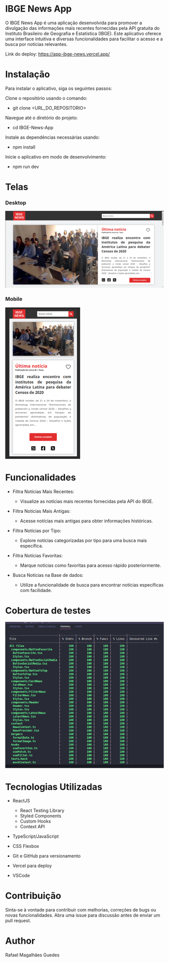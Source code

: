 # IBGE News App

O IBGE News App é uma aplicação desenvolvida para promover a divulgação das informações mais recentes fornecidas pela API gratuita do Instituto Brasileiro de Geografia e Estatística (IBGE). Este aplicativo oferece uma interface intuitiva e diversas funcionalidades para facilitar o acesso e a busca por notícias relevantes.

Link do deploy: https://app-ibge-news.vercel.app/

# Instalação

Para instalar o aplicativo, siga os seguintes passos:

Clone o repositório usando o comando:

  - git clone <URL_DO_REPOSITORIO>

Navegue até o diretório do projeto:

  - cd IBGE-News-App

Instale as dependências necessárias usando:
    
  - npm install

Inicie o aplicativo em modo de desenvolvimento:
    
  - npm run dev

# Telas

### Desktop

![Desktop Screen](./public/desktop-screen.png)

### Mobile

![Mobile Screen](./public/mobile-screen.png)

# Funcionalidades

- Filtra Notícias Mais Recentes:
  
  - Visualize as notícias mais recentes fornecidas pela API do IBGE.

- Filtra Notícias Mais Antigas:
  
  - Acesse notícias mais antigas para obter informações históricas.

- Filtra Notícias por Tipo:
  
  - Explore notícias categorizadas por tipo para uma busca mais específica.

- Filtra Notícias Favoritas:
  
  - Marque notícias como favoritas para acesso rápido posteriormente.

- Busca Notícias na Base de dados:

  - Utilize a funcionalidade de busca para encontrar notícias específicas com facilidade.

# Cobertura de testes

![Example Image](./public/cobertura-de-testes.png)

# Tecnologias Utilizadas

- ReactJS
  - React Testing Library
  - Styled Components
  - Custom Hooks
  - Context API

- TypeScript/JavaScript

- CSS Flexbox

- Git e GitHub para versionamento

- Vercel para deploy

- VSCode

# Contribuição

Sinta-se à vontade para contribuir com melhorias, correções de bugs ou novas funcionalidades. Abra uma issue para discussão antes de enviar um pull request.

# Author

Rafael Magalhães Guedes